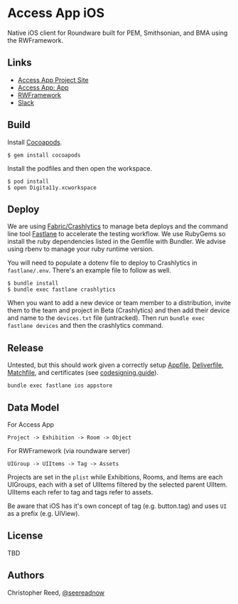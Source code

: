 # Access App iOS

Native iOS client for Roundware built for PEM, Smithsonian, and BMA using the RWFramework.

## Links
- [Access App Project Site](https://www.theaccessapp.org/)
- [Access App: App](https://github.com/roundware/roundware-ios-accessapp)
- [RWFramework](https://github.com/roundware/roundware-ios-framework-v2)
- [Slack](https://roundware.slack.com/messages/accessapp-ios/)

## Build

Install [Cocoapods](http://cocoapods.org).

``` shell
$ gem install cocoapods
```

Install the podfiles and then open the workspace.

``` shell
$ pod install
$ open Digita11y.xcworkspace 
```

## Deploy

We are using [Fabric/Crashlytics](https://fabric.io) to manage beta deploys and the command line tool [Fastlane](https://github.com/fastlane/fastlane) to accelerate the testing workflow.  We use RubyGems so install the ruby dependencies listed in the Gemfile with Bundler.  We advise using rbenv to manage your ruby runtime version.

You will need to populate a dotenv file to deploy to Crashlytics in `fastlane/.env`.  There's an example file to follow as well.

``` shell
$ bundle install
$ bundle exec fastlane crashlytics

```

When you want to add a new device or team member to a distribution, invite them to the team and project in Beta (Crashlytics) and then add their device and name to the `devices.txt` file (untracked).  Then run `bundle exec fastlane devices` and then the crashlytics command.

## Release

Untested, but this should work given a correctly setup [Appfile](https://github.com/roundware/roundware-ios-accessapp/blob/master/fastlane/Appfile), [Deliverfile](https://github.com/roundware/roundware-ios-accessapp/blob/master/fastlane/Deliverfile), [Matchfile](https://github.com/roundware/roundware-ios-accessapp/blob/master/fastlane/Matchfile), and certificates (see [codesigning.guide](https://codesigning.guide/)).

```
bundle exec fastlane ios appstore
```


## Data Model

For Access App

`Project -> Exhibition -> Room -> Object`

For RWFramework (via roundware server)

`UIGroup -> UIItems -> Tag -> Assets`

Projects are set in the `plist` while Exhibitions, Rooms, and Items are each UIGroups, each with a set of UIItems filtered by the selected parent UIItem.  UIItems each refer to tag and tags refer to assets.

Be aware that iOS has it's own concept of tag (e.g. button.tag) and uses `UI` as a prefix (e.g. UIView).

## License

TBD

## Authors

Christopher Reed, [@seereadnow](http://twitter.com/seereadnow)
